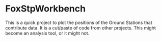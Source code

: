 # FoxStpWorkbench

This is a quick project to plot the positions of the Ground Stations that contribute data.  It is a cut/paste of code from other projects.
This might become an analysis tool, or it might not.
